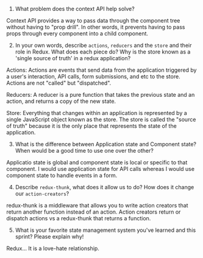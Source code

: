 1. What problem does the context API help solve?

Context API provides a way to pass data through the component tree without having to "prop drill". In other words, it prevents having to pass props through every component into a child component.

2. In your own words, describe `actions`, `reducers` and the `store` and their role in Redux. What does each piece do? Why is the store known as a 'single source of truth' in a redux application?

Actions: Actions are events that send data from the application triggered by a user's interaction, API calls, form submissions, and etc to the store. Actions are not "called" but "dispatched". 

Reducers: A reducer is a pure function that takes the previous state and an action, and returns a copy of the new state.

Store: Everything that changes within an application is represented by a single JavaScript object known as the store. The store is called the "source of truth" because it is the only place that represents the state of the application.

3. What is the difference between Application state and Component state? When would be a good time to use one over the other?

Applicatio state is global and component state is local or specific to that component. I would use application state for API calls whereas I would use component state to handle events in a form. 

4. Describe `redux-thunk`, what does it allow us to do? How does it change our `action-creators`?

redux-thunk is a middleware that allows you to write action creators that return another function instead of an action. Action creators return or dispatch actions vs a redux-thunk that returns a function.

5. What is your favorite state management system you've learned and this sprint? Please explain why!

Redux... It is a love-hate relationship. 